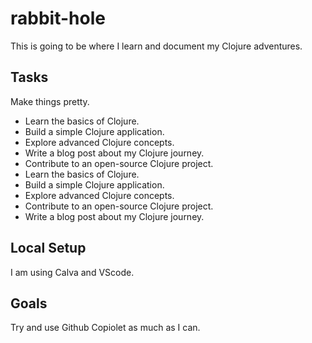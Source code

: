 # rabbit-hole

This is going to be where I learn and document my Clojure adventures.

## Tasks

Make things pretty.

- Learn the basics of Clojure.
- Build a simple Clojure application.
- Explore advanced Clojure concepts.
- Write a blog post about my Clojure journey.
- Contribute to an open-source Clojure project.
- Learn the basics of Clojure.
- Build a simple Clojure application.
- Explore advanced Clojure concepts.
- Contribute to an open-source Clojure project.
- Write a blog post about my Clojure journey.

## Local Setup
I am using Calva and VScode.

## Goals
Try and use Github Copiolet as much as I can.